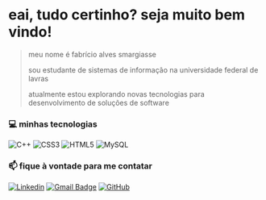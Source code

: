 # eai, tudo certinho? seja muito bem vindo! 
>meu nome é fabrício alves smargiasse
>
>sou estudante de sistemas de informação na universidade federal de lavras 
>
>atualmente estou explorando novas tecnologias para desenvolvimento de soluções de software


### 💻 minhas tecnologias

![C++](https://img.shields.io/badge/-C++-333333?style=flat&logo=C%2B%2B&logoColor=00599C)
![CSS3](https://img.shields.io/badge/-CSS-333333?style=flat&logo=CSS3&logoColor=1572B6)
![HTML5](https://img.shields.io/badge/-HTML5-333333?style=flat&logo=HTML5)
![MySQL](https://img.shields.io/badge/-MySQL-333333?style=flat&logo=mysql)


### 📫 fique à vontade para me contatar

[![Linkedin](https://img.shields.io/badge/Fabrício%20Alves%20Smargiasse-blue?style=flat-square&logo=Linkedin&logoColor=white&link=LINK-DO-SEU-LINKEDIN)](https://www.linkedin.com/in/fabricio-alves-smargiasse/)
[![Gmail Badge](https://img.shields.io/badge/zsmarg@hotmail.com-006bed?style=flat-square&logo=Gmail&logoColor=white&link=mailto:SEU-EMAIL)](mailto:zsmarg@hotmail.com)
[![GitHub](https://img.shields.io/github/followers/fabricio-smarg?label=follow&style=social)](https://github.com/fabricio-smarg)
